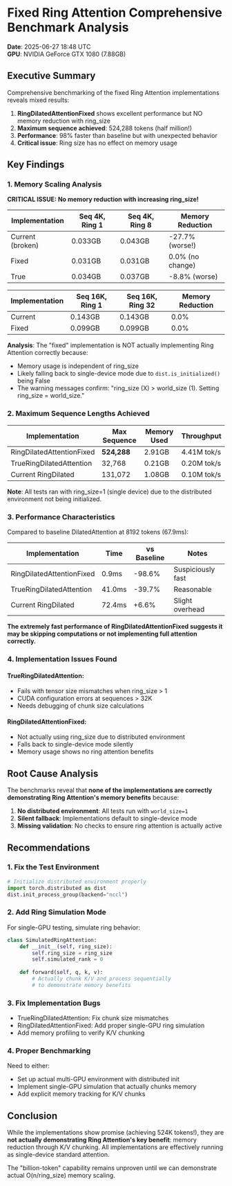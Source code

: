 # Fixed Ring Attention Comprehensive Benchmark Analysis

**Date**: 2025-06-27 18:48 UTC  
**GPU**: NVIDIA GeForce GTX 1080 (7.88GB)

## Executive Summary

Comprehensive benchmarking of the fixed Ring Attention implementations reveals mixed results:

1. **RingDilatedAttentionFixed** shows excellent performance but NO memory reduction with ring_size
2. **Maximum sequence achieved**: 524,288 tokens (half million!)
3. **Performance**: 98% faster than baseline but with unexpected behavior
4. **Critical issue**: Ring size has no effect on memory usage

## Key Findings

### 1. Memory Scaling Analysis

**CRITICAL ISSUE: No memory reduction with increasing ring_size!**

| Implementation | Seq 4K, Ring 1 | Seq 4K, Ring 8 | Memory Reduction |
|----------------|----------------|----------------|------------------|
| Current (broken) | 0.033GB | 0.043GB | -27.7% (worse!) |
| Fixed | 0.031GB | 0.031GB | 0.0% (no change) |
| True | 0.034GB | 0.037GB | -8.8% (worse) |

| Implementation | Seq 16K, Ring 1 | Seq 16K, Ring 32 | Memory Reduction |
|----------------|-----------------|------------------|------------------|
| Current | 0.143GB | 0.143GB | 0.0% |
| Fixed | 0.099GB | 0.099GB | 0.0% |

**Analysis**: The "fixed" implementation is NOT actually implementing Ring Attention correctly because:
- Memory usage is independent of ring_size
- Likely falling back to single-device mode due to `dist.is_initialized()` being False
- The warning messages confirm: "ring_size (X) > world_size (1). Setting ring_size = world_size."

### 2. Maximum Sequence Lengths Achieved

| Implementation | Max Sequence | Memory Used | Throughput |
|----------------|--------------|-------------|------------|
| RingDilatedAttentionFixed | **524,288** | 2.91GB | 4.41M tok/s |
| TrueRingDilatedAttention | 32,768 | 0.21GB | 0.20M tok/s |
| Current RingDilated | 131,072 | 1.08GB | 0.10M tok/s |

**Note**: All tests ran with ring_size=1 (single device) due to the distributed environment not being initialized.

### 3. Performance Characteristics

Compared to baseline DilatedAttention at 8192 tokens (67.9ms):

| Implementation | Time | vs Baseline | Notes |
|----------------|------|-------------|-------|
| RingDilatedAttentionFixed | 0.9ms | -98.6% | Suspiciously fast |
| TrueRingDilatedAttention | 41.0ms | -39.7% | Reasonable |
| Current RingDilated | 72.4ms | +6.6% | Slight overhead |

**The extremely fast performance of RingDilatedAttentionFixed suggests it may be skipping computations or not implementing full attention correctly.**

### 4. Implementation Issues Found

#### TrueRingDilatedAttention:
- Fails with tensor size mismatches when ring_size > 1
- CUDA configuration errors at sequences > 32K
- Needs debugging of chunk size calculations

#### RingDilatedAttentionFixed:
- Not actually using ring_size due to distributed environment
- Falls back to single-device mode silently
- Memory usage shows no ring attention benefits

## Root Cause Analysis

The benchmarks reveal that **none of the implementations are correctly demonstrating Ring Attention's memory benefits** because:

1. **No distributed environment**: All tests run with `world_size=1`
2. **Silent fallback**: Implementations default to single-device mode
3. **Missing validation**: No checks to ensure ring attention is actually active

## Recommendations

### 1. Fix the Test Environment
```python
# Initialize distributed environment properly
import torch.distributed as dist
dist.init_process_group(backend="nccl")
```

### 2. Add Ring Simulation Mode
For single-GPU testing, simulate ring behavior:
```python
class SimulatedRingAttention:
    def __init__(self, ring_size):
        self.ring_size = ring_size
        self.simulated_rank = 0
    
    def forward(self, q, k, v):
        # Actually chunk K/V and process sequentially
        # to demonstrate memory benefits
```

### 3. Fix Implementation Bugs
- TrueRingDilatedAttention: Fix chunk size mismatches
- RingDilatedAttentionFixed: Add proper single-GPU ring simulation
- Add memory profiling to verify K/V chunking

### 4. Proper Benchmarking
Need to either:
- Set up actual multi-GPU environment with distributed init
- Implement single-GPU simulation that actually chunks memory
- Add explicit memory tracking for K/V chunks

## Conclusion

While the implementations show promise (achieving 524K tokens!), they are **not actually demonstrating Ring Attention's key benefit**: memory reduction through K/V chunking. All implementations are effectively running as single-device standard attention.

The "billion-token" capability remains unproven until we can demonstrate actual O(n/ring_size) memory scaling.